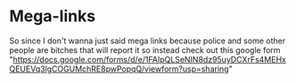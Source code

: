 # Mega-links
So since I don't wanna just said mega links because police and some other people are bitches that will report it so instead check out this google form "https://docs.google.com/forms/d/e/1FAIpQLSeNIN8dz95uyDCXrFs4MEHxQEUEVq3lgCOGUMchRE8pwPopqQ/viewform?usp=sharing"
